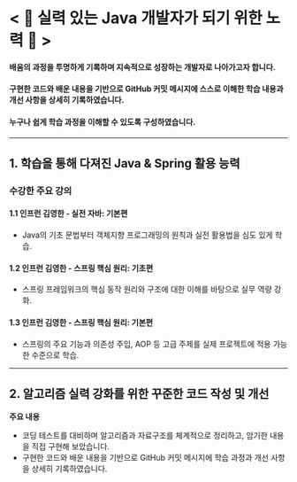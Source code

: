 # < 🌸 실력 있는 Java 개발자가 되기 위한 노력 🌸 >
#### 배움의 과정을 투명하게 기록하며 지속적으로 성장하는 개발자로 나아가고자 합니다.
#### 구현한 코드와 배운 내용을 기반으로 GitHub 커밋 메시지에 스스로 이해한 학습 내용과 개선 사항을 상세히 기록하였습니다.
#### 누구나 쉽게 학습 과정을 이해할 수 있도록 구성하였습니다.
------------------------------
## 1. 학습을 통해 다져진 Java & Spring 활용 능력

### 수강한 주요 강의
#### 1.1 인프런 김영한 - 실전 자바: 기본편
  - Java의 기초 문법부터 객체지향 프로그래밍의 원칙과 실전 활용법을 심도 있게 학습.

#### 1.2 인프런 김영한 - 스프링 핵심 원리: 기초편
  - 스프링 프레임워크의 핵심 동작 원리와 구조에 대한 이해를 바탕으로 실무 역량 강화.

#### 1.3 인프런 김영한 - 스프링 핵심 원리: 기본편
  - 스프링의 주요 기능과 의존성 주입, AOP 등 고급 주제를 실제 프로젝트에 적용 가능한 수준으로 학습.
----------------------------
## 2. 알고리즘 실력 강화를 위한 꾸준한 코드 작성 및 개선

**주요 내용**
- 코딩 테스트를 대비하며 알고리즘과 자료구조를 체계적으로 정리하고, 암기한 내용을 직접 구현해 보았습니다.
- 구현한 코드와 배운 내용을 기반으로 GitHub 커밋 메시지에 학습 과정과 개선 사항을 상세히 기록하였습니다.


